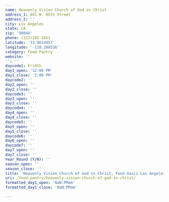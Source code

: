```yaml
---
name: Heavenly Vision Church of God in Christ
address_1: 841 W. 85th Street
address_2: ''
city: Los Angeles
state: CA
zip: '90044'
phone: (323)245-2651
latitude: '33.9614457'
longitude: '-118.288536'
category: Food Pantry
website: ''
'': ''
daycode1: Fri4th
day1_open: '12:00 PM'
day1_close: '2:00 PM'
daycode2: ''
day2_open: ''
day2_close: ''
daycode3: ''
day3_open: ''
day3_close: ''
daycode4: ''
day4_open: ''
day4_close: ''
daycode5: ''
day5_open: ''
day5_close: ''
daycode6: ''
day6_open: ''
daycode7: ''
day7_open: ''
day7_close: ''
Year_Round (Y/N): ''
season_open: ''
season_close: ''
title: 'Heavenly Vision Church of God in Christ, Food Oasis Los Angeles'
uri: /food-pantry/heavenly-vision-church-of-god-in-christ/
formatted_day1_open: 'NaN:PMam'
formatted_day1_close: 'NaN:PMam'

---
```

